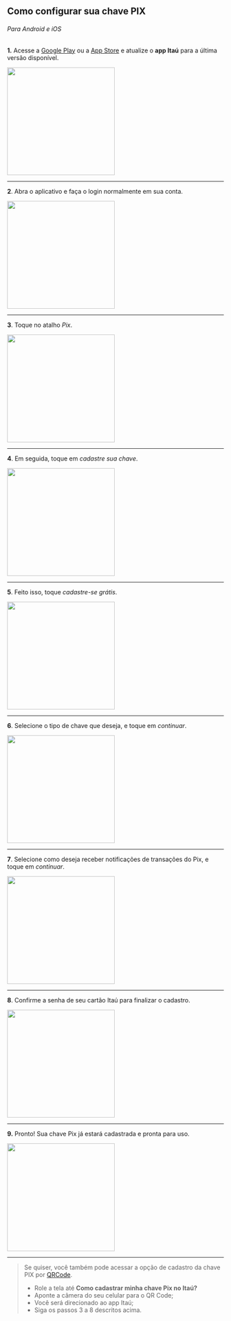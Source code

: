 ## Como configurar sua chave PIX

###### Para Android e iOS

__1.__ Acesse a [Google Play](https://play.google.com/store/apps/details?id=com.itau) ou a [App Store](https://apps.apple.com/br/app/banco-ita%C3%BA-pagamentos-no-app/id474505665) e atualize o __app Itaú__ para a última versão disponível.

[comment]: <> (estou usando HTML para inserir este comentário e para ajustar o tamanho das imagens, pois em markdown não há essas possibilidades)

<img src="https://sp-ao.shortpixel.ai/client/to_webp,q_glossy,ret_img,w_716/https://portaldobrasil.net/wp-content/uploads/2021/09/b1-2.png" width="250">

---

__2__. Abra o aplicativo e faça o login normalmente em sua conta.

<img src="https://olhardigital.com.br/uploads/acervo_imagens/2020/10/20201007102148.jpg" width="250">

---

__3__. Toque no atalho *Pix*.

<img src="https://t.ctcdn.com.br/8ywWMU9ZHtec6brruVgPAiSvd2w=/660x0/smart/i398061.jpeg" width="250">

---

__4__. Em seguida, toque em *cadastre sua chave*.

<img src="https://t.ctcdn.com.br/0_3XVqipVwQbE3sYHTGYnRUodEI=/660x0/smart/i398062.jpeg" width="250"> 

---

__5__. Feito isso, toque *cadastre-se grátis*.

<img src="https://t.ctcdn.com.br/g5EvV7z_QF3Qr7QT7AUnSXbREi8=/660x0/smart/i398064.jpeg" width="250"> 

---

__6__. Selecione o tipo de chave que deseja, e toque em *continuar*.

<img src="https://t.ctcdn.com.br/qNc8KadDBWLMIERqyj0ntCTB50A=/660x0/smart/i398065.jpeg" width="250"> 

---

__7__. Selecione como deseja receber notificações de transações do Pix, e toque em *continuar*.

<img src="https://t.ctcdn.com.br/ewHfN6dNPN6RAMs-QUqfo02qmjI=/660x0/smart/i398066.jpeg" width="250">

---

__8__. Confirme a senha de seu cartão Itaú para finalizar o cadastro.

<img src="https://t.ctcdn.com.br/u2CFhYDMvevXAcoQ4oxw07HvgLA=/660x0/smart/i398067.jpeg" width="250">

---

__9.__ Pronto! Sua chave Pix já estará cadastrada e pronta para uso.

<img src="https://t.ctcdn.com.br/YkZMK86dqRRCqS-oA5dVVEFUmEU=/660x0/smart/i398068.jpeg" width="250">

---

> Se quiser, você também pode acessar a opção de cadastro da chave PIX por [QRCode](https://www.itau.com.br/pix).
> * Role a tela até **Como cadastrar minha chave Pix no Itaú?**
> * Aponte a câmera do seu celular para o QR Code; 
> * Você será direcionado ao app Itaú;
> * Siga os passos 3 a 8 descritos acima.
